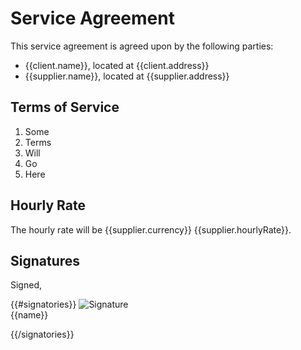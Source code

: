 # Service Agreement

This service agreement is agreed upon by the following parties:

* {{client.name}}, located at {{client.address}}
* {{supplier.name}}, located at {{supplier.address}}

## Terms of Service

1. Some
2. Terms
3. Will
4. Go
5. Here

## Hourly Rate

The hourly rate will be {{supplier.currency}} {{supplier.hourlyRate}}.

## Signatures

Signed,

{{#signatories}}
![Signature](sig--{{id}}.png) \
{{name}}

{{/signatories}}
